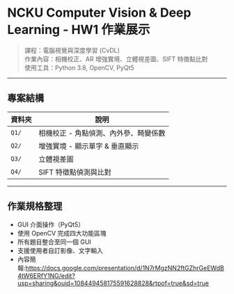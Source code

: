 # NCKU Computer Vision & Deep Learning - HW1 作業展示

> 課程：電腦視覺與深度學習 (CvDL)  
> 作業內容：相機校正、AR 增強實境、立體視差圖、SIFT 特徵點比對  
> 使用工具：Python 3.8, OpenCV, PyQt5

---

## 專案結構
| 資料夾 | 說明 |
|--------|------|
| `Q1/`  | 相機校正 - 角點偵測、內外參、畸變係數 |
| `Q2/`  | 增強實境 - 顯示單字 & 垂直顯示 |
| `Q3/`  | 立體視差圖 |
| `Q4/`  | SIFT 特徵點偵測與比對 |


---
## 作業規格整理
- GUI 介面操作（PyQt5）
- 使用 OpenCV 完成四大功能區塊
- 所有題目整合至同一個 GUI
- 支援使用者自訂影像、文字輸入
- 內容簡報:https://docs.google.com/presentation/d/1N7rMgzNN2ftGZhrGeEWdB4tW6ERfY1NG/edit?usp=sharing&ouid=108449458175591628828&rtpof=true&sd=true
